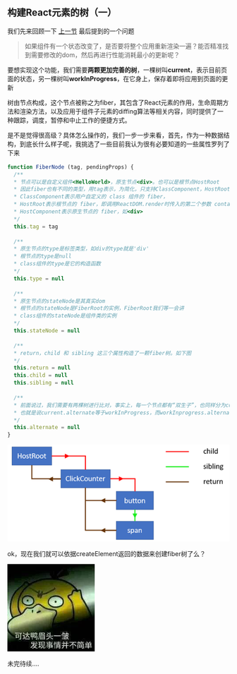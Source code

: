## 构建React元素的树（一）

我们先来回顾一下 [上一节](../实现ReactDOM.render/README.md) 最后提到的一个问题

> 如果组件有一个状态改变了，是否要将整个应用重新渲染一遍？能否精准找到需要修改的dom，然后再进行性能消耗最小的更新呢？

要想实现这个功能，我们需要**两颗更加完善的树**，一棵树叫**current**，表示目前页面的状态，另一棵树叫**workInProgress**，在它身上，保存着即将应用到页面的更新

树由节点构成，这个节点被称之为fiber，其包含了React元素的作用，生命周期方法和渲染方法，以及应用于组件子元素的diffing算法等相关内容，同时提供了一种跟踪，调度，暂停和中止工作的便捷方式。

是不是觉得很高级？具体怎么操作的，我们一步一步来看，首先，作为一种数据结构，到底长什么样子呢，我挑选了一些目前我认为很有必要知道的一些属性罗列了下来

```js
function FiberNode (tag, pendingProps) {
  /**
  * 节点可以是自定义组件<HelloWorld>，原生节点<div>。也可以是根节点HostRoot
  * 因此fiber也有不同的类型，用tag表示，为简化，只支持ClassComponent，HostRoot，HostComponent三个类型，其中
  * ClassComponent表示用户自定义的 class 组件的 fiber，
  * HostRoot表示根节点的 fiber，即调用ReactDOM.render时传入的第二个参数 container。
  * HostComponent表示原生节点的 fiber，如<div>
  */
  this.tag = tag
  
  /** 
  * 原生节点的type是标签类型，如div的type就是'div'
  * 根节点的type是null
  * class组件的type是它的构造函数
  */
  this.type = null
  
  /**
  * 原生节点的stateNode是其真实dom
  * 根节点的stateNode是FiberRoot的实例，FiberRoot我们等一会讲
  * class组件的stateNode是组件类的实例
  */
  this.stateNode = null
  
  /**
  * return，child 和 sibling 这三个属性构造了一颗fiber树。如下图
  */
  this.return = null
  this.child = null
  this.sibling = null
  
  /**
  * 前面说过，我们需要有两棵树进行比对，事实上，每一个节点都有“双生子”，也同样分为current节点和workInprogress节点， 它们通过alternate连接起来，
  * 也就是说current.alternate等于workInProgress，而workInprogress.alternate即current
  */
  this.alternate = null
}
```
![](../assets/fiberTreeNodes.png)

ok，现在我们就可以依据createElement返回的数据来创建fiber树了么？

![](../assets/kedaya.jpg)


未完待续….
